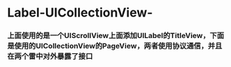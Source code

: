 # Label-UICollectionView-
### 上面使用的是一个UIScrollView上面添加UILabel的TitleView，下面是使用的UICollectionView的PageView，两者使用协议通信，并且在两个雷中对外暴露了接口
